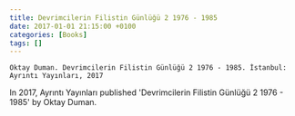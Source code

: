 ```yaml
---
title: Devrimcilerin Filistin Günlüğü 2 1976 - 1985
date: 2017-01-01 21:15:00 +0100
categories: [Books]
tags: []
---
```


```Oktay Duman. Devrimcilerin Filistin Günlüğü 2 1976 - 1985. İstanbul: Ayrıntı Yayınları, 2017```

In 2017, Ayrıntı Yayınları published 'Devrimcilerin Filistin Günlüğü 2 1976 - 1985' by Oktay Duman.